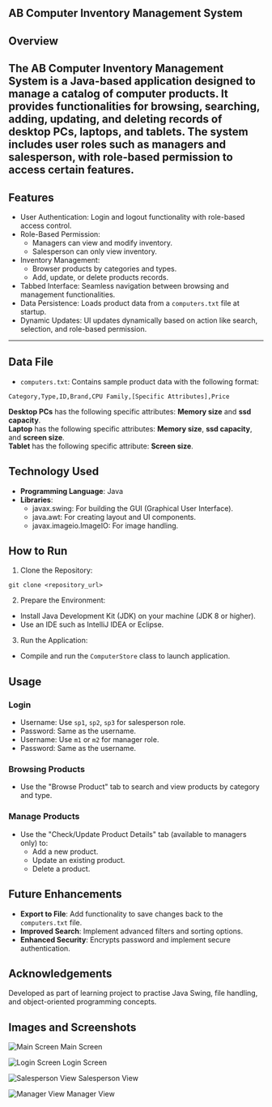 ## AB Computer Inventory Management System
## Overview
The AB Computer Inventory Management System is a Java-based application designed to manage a catalog of computer products.
It provides functionalities for browsing, searching, adding, updating, and deleting records of desktop PCs, laptops, and tablets.
The system includes user roles such as managers and salesperson, with role-based permission to access certain features.
---
## Features
- User Authentication: Login and logout functionality with role-based access control.
- Role-Based Permission: 
    - Managers can view and modify inventory.
    - Salesperson can only view inventory.
- Inventory Management:
    - Browser products by categories and types.
    - Add, update, or delete products records.
- Tabbed Interface: Seamless navigation between browsing and management functionalities.
- Data Persistence: Loads product data from a `computers.txt` file at startup.
- Dynamic Updates: UI updates dynamically based on action like search, selection, and role-based permission.
---
## Data File
- `computers.txt`: Contains sample product data with the following format:
```
Category,Type,ID,Brand,CPU Family,[Specific Attributes],Price
```
**Desktop PCs** has the following specific attributes: **Memory size** and **ssd capacity**.  
**Laptop** has the following specific attributes: **Memory size**, **ssd capacity**, and **screen size**.  
**Tablet** has the following specific attribute: **Screen size**.


## Technology Used
- **Programming Language**: Java
- **Libraries**:
  - javax.swing: For building the GUI (Graphical User Interface).
  - java.awt: For creating layout and UI components.
  - javax.imageio.ImageIO: For image handling.

## How to Run
1. Clone the Repository:
```
git clone <repository_url>
```
2. Prepare the Environment:
- Install Java Development Kit (JDK) on your machine (JDK 8 or higher).
- Use an IDE such as IntelliJ IDEA or Eclipse.
3. Run the Application:
- Compile and run the `ComputerStore` class to launch application.

## Usage
### Login
- Username: Use `sp1`, `sp2`, `sp3` for salesperson role.
- Password: Same as the username.
- Username: Use `m1` or `m2` for manager role.
- Password: Same as the username.

### Browsing Products
- Use the "Browse Product" tab to search and view products by category and type.

### Manage Products
- Use the "Check/Update Product Details" tab (available to managers only) to:
  - Add a new product.
  - Update an existing product.
  - Delete a product.

## Future Enhancements
- **Export to File**: Add functionality to save changes back to the `computers.txt` file.
- **Improved Search**: Implement advanced filters and sorting options.
- **Enhanced Security**: Encrypts password and implement secure authentication.

## Acknowledgements
Developed as part of learning project to practise Java Swing, file handling, and object-oriented programming concepts.

## Images and Screenshots
![Main Screen](Screenshots/main_window.png) Main Screen

![Login Screen](Screenshots/login.png) Login Screen

![Salesperson View](Screenshots/salesperson_view.png) Salesperson View

![Manager View](Screenshots/manager_view.png) Manager View